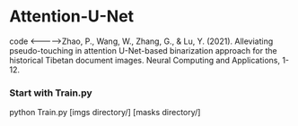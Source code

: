 # Attention-U-Net
code <----->Zhao, P., Wang, W., Zhang, G., & Lu, Y. (2021). Alleviating pseudo-touching in attention U-Net-based binarization approach for the historical Tibetan document images. Neural Computing and Applications, 1-12.
### Start with Train.py
python Train.py [imgs directory/] [masks directory/]
